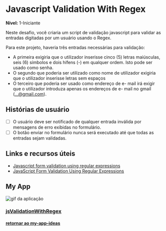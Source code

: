 # Javascript Validation With Regex

**Nível:** 1-Iniciante

Neste desafio, você criaria um script de validação javascript para validar as entradas digitadas por um usuário usando o Regex.

<!-- You could always refer to the [Regular Expression Library](http://regexlib.com/(X(1)A(GijS7qxVy-6Gyc4cweUyFoK4ZvRn2WnlOe8SSKuq9sT7ps-2nbiTmZZMTCn_rFk4-mNoGnYL-DPU8pJhmNNOtkP-syqWE4WO_1aVt4bPa5nTsQPQe6VRAALnm6QW3YIWbYkVS78JFbZN39vmMI1UYiWlHXKwNMB99WjsZOn0qc_8dcN0unp2KMOBw0P__3OH0))/CheatSheet.aspx?AspxAutoDetectCookieSupport=1) for support -->

Para este projeto, haveria três entradas necessárias para validação:
- A primeira exigiria que o utilizador inserisse cinco (5) letras maiúsculas, seis (6) símbolos e dois hífens (-) em qualquer ordem. Isto pode ser usado como senha.
- O segundo que poderia ser utilizado como nome de utilizador exigiria que o utilizador inserisse letras sem espaços
- O terceiro que poderia ser usado como endereço de e- mail irá exigir que o utilizador introduza apenas os endereços de e- mail no gmail (...@gmail.com).

## Histórias de usuário

- [ ] O usuário deve ser notificado de qualquer entrada inválida por mensagens de erro exibidas no formulário.
- [ ] O botão enviar no formulário nunca será executado até que todas as entradas sejam validadas.

## Links e recursos úteis

- [Javascript form validation using regular expressions](http://form.guide/snippets/javascript-form-validation-using-regular-expression.html)
- [JavaScript Form Validation Using Regular Expressions](https://study.com/academy/lesson/javascript-form-validation-using-regular-expressions-definition-example.html)

## My App

![gif da aplicação](images/)

### [jsValidationWithRegex]()

#### [retornar ao my-app-ideas](https://github.com/lucasmartins96/my-app-ideas/tree/main/beginner)
<!-- ## Example project

- [Native HTML5 validation with CSS & Regex](https://codepen.io/helgesverre/pen/vWRevp) -->